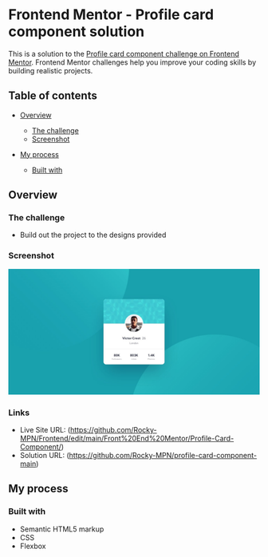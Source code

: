 # Frontend Mentor - Profile card component solution

This is a solution to the [Profile card component challenge on Frontend Mentor](https://www.frontendmentor.io/challenges/profile-card-component-cfArpWshJ). Frontend Mentor challenges help you improve your coding skills by building realistic projects. 

## Table of contents

- [Overview](#overview)
  - [The challenge](#the-challenge)
  - [Screenshot](#screenshot)

- [My process](#my-process)
  - [Built with](#built-with)

## Overview

### The challenge

- Build out the project to the designs provided

### Screenshot

![](design/desktop-design.jpg)

### Links

- Live Site URL: (https://github.com/Rocky-MPN/Frontend/edit/main/Front%20End%20Mentor/Profile-Card-Component/)
- Solution URL: (https://github.com/Rocky-MPN/profile-card-component-main)

## My process

### Built with

- Semantic HTML5 markup
- CSS
- Flexbox

